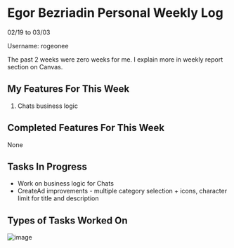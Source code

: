 # Egor Bezriadin Personal Weekly Log

02/19 to 03/03

Username: rogeonee

The past 2 weeks were zero weeks for me. I explain more in weekly report section on Canvas.

## My Features For This Week

1. Chats business logic 

## Completed Features For This Week

None

## Tasks In Progress

- Work on business logic for Chats
- CreateAd improvements - multiple category selection + icons, character limit for title and description

## Types of Tasks Worked On

![image](https://github.com/COSC-499-W2023/year-long-project-team-21/assets/86142834/0b1e8494-7e70-4d60-8045-d37d99dc1bed)
